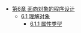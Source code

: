 
* [第6章 面向对象的程序设计](chapter6/index)
    * [6.1 理解对象](chapter6/6.1/6.1)
        * [6.1.1 属性类型](chapter6/6.1/6.1)
        
